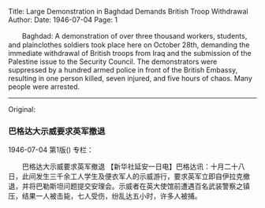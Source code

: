 Title: Large Demonstration in Baghdad Demands British Troop Withdrawal
Author:
Date: 1946-07-04
Page: 1

　　Baghdad: A demonstration of over three thousand workers, students, and plainclothes soldiers took place here on October 28th, demanding the immediate withdrawal of British troops from Iraq and the submission of the Palestine issue to the Security Council. The demonstrators were suppressed by a hundred armed police in front of the British Embassy, resulting in one person killed, seven injured, and five hours of chaos. Many people were arrested.



<hr /> 

Original: 


### 巴格达大示威要求英军撤退

1946-07-04
第1版()
专栏：

　　巴格达大示威要求英军撤退
    【新华社延安一日电】巴格达讯：十月二十八日，此间发生三千余工人学生及便衣军人的示威游行，要求英军立即自伊拉克撤退，并将巴勒斯坦问题提交安理会。示威者在英大使馆前遭遇百名武装警察之镇压，结果一人被击毙，七人受伤，纷乱达五小时，许多人被捕。
